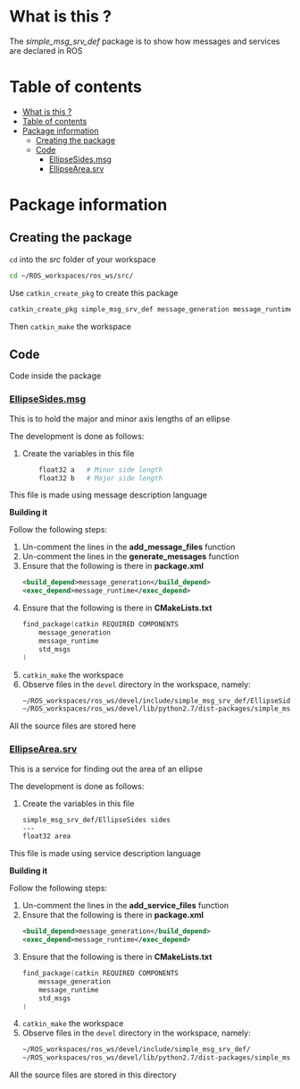 # What is this ?
The *simple\_msg\_srv\_def* package is to show how messages and services are declared in ROS

# Table of contents
- [What is this ?](#what-is-this)
- [Table of contents](#table-of-contents)
- [Package information](#package-information)
  - [Creating the package](#creating-the-package)
  - [Code](#code)
    - [EllipseSides.msg](#ellipsesidesmsg)
    - [EllipseArea.srv](#ellipseareasrv)

# Package information
## Creating the package
`cd` into the _src_ folder of your workspace
```bash
cd ~/ROS_workspaces/ros_ws/src/
```
Use `catkin_create_pkg` to create this package
```bash
catkin_create_pkg simple_msg_srv_def message_generation message_runtime std_msgs
```
Then `catkin_make` the workspace

## Code
Code inside the package
### [EllipseSides.msg](./msg/EllipseSides.msg)
This is to hold the major and minor axis lengths of an ellipse

The development is done as follows:
1. Create the variables in this file
    ```py
        float32 a   # Minor side length
        float32 b   # Major side length
    ```

This file is made using message description language

**Building it**

Follow the following steps:
1. Un-comment the lines in the **add_message_files** function
2. Un-comment the lines in the **generate_messages** function
3. Ensure that the following is there in **package.xml**
    ```xml
    <build_depend>message_generation</build_depend>
    <exec_depend>message_runtime</exec_depend>
    ```
4. Ensure that the following is there in **CMakeLists.txt**
    ```cpp
    find_package(catkin REQUIRED COMPONENTS
        message_generation
        message_runtime
        std_msgs
    )
    ```
5. `catkin_make` the workspace
6. Observe files in the `devel` directory in the workspace, namely:
    ```bash
    ~/ROS_workspaces/ros_ws/devel/include/simple_msg_srv_def/EllipseSides.h
    ~/ROS_workspaces/ros_ws/devel/lib/python2.7/dist-packages/simple_msg_srv_def/
    ```

All the source files are stored here

### [EllipseArea.srv](./srv/EllipseArea.srv)
This is a service for finding out the area of an ellipse

The development is done as follows:
1. Create the variables in this file
    ```bash
    simple_msg_srv_def/EllipseSides sides
    ---
    float32 area
    ```

This file is made using service description language

**Building it**

Follow the following steps:
1. Un-comment the lines in the **add_service_files** function
2. Ensure that the following is there in **package.xml**
    ```xml
    <build_depend>message_generation</build_depend>
    <exec_depend>message_runtime</exec_depend>
    ```
3. Ensure that the following is there in **CMakeLists.txt**
    ```cpp
    find_package(catkin REQUIRED COMPONENTS
        message_generation
        message_runtime
        std_msgs
    )
    ```
4. `catkin_make` the workspace
5. Observe files in the `devel` directory in the workspace, namely:
    ```bash
    ~/ROS_workspaces/ros_ws/devel/include/simple_msg_srv_def/
    ~/ROS_workspaces/ros_ws/devel/lib/python2.7/dist-packages/simple_msg_srv_def/srv/
    ```

All the source files are stored in this directory

